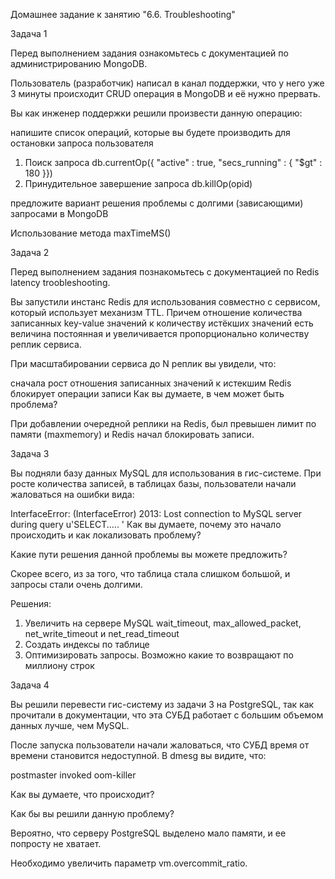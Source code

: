 Домашнее задание к занятию "6.6. Troubleshooting"

Задача 1

Перед выполнением задания ознакомьтесь с документацией по администрированию MongoDB.

Пользователь (разработчик) написал в канал поддержки, что у него уже 3 минуты происходит CRUD операция в MongoDB и её нужно прервать.

Вы как инженер поддержки решили произвести данную операцию:

напишите список операций, которые вы будете производить для остановки запроса пользователя

1. Поиск запроса
db.currentOp({ "active" : true, "secs_running" : { "$gt" : 180 }})
2. Принудительное завершение запроса
db.killOp(opid)

предложите вариант решения проблемы с долгими (зависающими) запросами в MongoDB

Использование метода maxTimeMS()



Задача 2

Перед выполнением задания познакомьтесь с документацией по Redis latency troobleshooting.

Вы запустили инстанс Redis для использования совместно с сервисом, который использует механизм TTL. Причем отношение количества записанных key-value значений к количеству истёкших значений есть величина постоянная и увеличивается пропорционально количеству реплик сервиса.

При масштабировании сервиса до N реплик вы увидели, что:

сначала рост отношения записанных значений к истекшим
Redis блокирует операции записи
Как вы думаете, в чем может быть проблема?

При добавлении очередной реплики на Redis, был превышен лимит по памяти (maxmemory) и Redis начал блокировать записи.

Задача 3

Вы подняли базу данных MySQL для использования в гис-системе. При росте количества записей, в таблицах базы, пользователи начали жаловаться на ошибки вида:

InterfaceError: (InterfaceError) 2013: Lost connection to MySQL server during query u'SELECT..... '
Как вы думаете, почему это начало происходить и как локализовать проблему?

Какие пути решения данной проблемы вы можете предложить?

Скорее всего, из за того, что таблица стала слишком большой, и запросы стали очень долгими.

Решения:
1) Увеличить на сервере MySQL wait_timeout, max_allowed_packet, net_write_timeout и net_read_timeout
2) Создать индексы по таблице
3) Оптимизировать запросы. Возможно какие то возвращают по миллиону строк

Задача 4

Вы решили перевести гис-систему из задачи 3 на PostgreSQL, так как прочитали в документации, что эта СУБД работает с большим объемом данных лучше, чем MySQL.

После запуска пользователи начали жаловаться, что СУБД время от времени становится недоступной. В dmesg вы видите, что:

postmaster invoked oom-killer

Как вы думаете, что происходит?

Как бы вы решили данную проблему?

Вероятно, что серверу PostgreSQL выделено мало памяти, и ее попросту не хватает.

Необходимо увеличить параметр vm.overcommit_ratio. 


